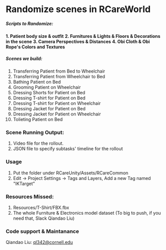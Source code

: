 # Randomize scenes in RCareWorld
##### Scripts to Randomize:
**1. Patient body size & outfit**
**2. Furnitures & Lights & Floors & Decorations in the scene**
**3. Camera Perspectives & Distances**
**4. Obi Cloth & Obi Rope's Colors and Textures**

##### Scenes we build:
1. Transferring Patient from Bed to Wheelchair
2. Transferring Patient from Wheelchair to Bed
3. Bathing Patient on Bed
4. Grooming Patient on Wheelchair
5. Dressing Shorts for Patient on Bed
6. Dressing T-shirt for Patient on Bed
7. Dressing T-shirt for Patient on Wheelchair
8. Dressing Jacket for Patient on Bed
9. Dressing Jacket for Patient on Wheelchair
10. Tolieting Patient on Bed

### Scene Running Output:
1. Video file for the rollout.
2. JSON file to specify subtasks' timeline for the rollout 

### Usage
1. Put the folder under RCareUnity/Assets/RCareCommon
2. Edit → Project Settings → Tags and Layers, Add a new Tag named "IKTarget"

### Resources Missed: 
1. Resources/T-Shirt/FBX.fbx
2. The whole Furniture & Electronics model dataset
(To big to push, if you need that, Slack Qiandao Liu)

### Code support & Maintanance
Qiandao Liu: ql342@cornell.edu
